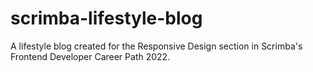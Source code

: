 # scrimba-lifestyle-blog
A lifestyle blog created for the Responsive Design section in Scrimba's Frontend Developer Career Path 2022.
